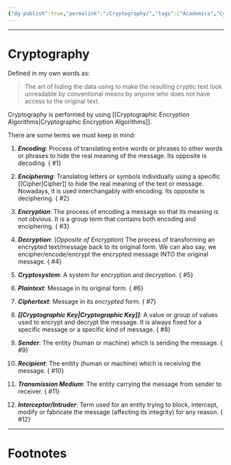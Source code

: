 ```yaml
---
{"dg-publish":true,"permalink":"/Cryptography/","tags":["Academics","CyberSec"]}
---
```



---
# Cryptography
Defined in my own words as:
> The art of hiding the data using to make the resulting cryptic text look unreadable by conventional means by anyone who does not have access to the original text.

Cryptography is performed by using [[Cryptographic Encryption Algorithms\|Cryptographic Encryption Algorithms]].

There are some terms we must keep in mind:
1. ***Encoding***: Process of translating entire words or phrases to other words or phrases to hide the real meaning of the message. Its opposite is decoding.
{ #1}

2. ***Enciphering***: Translating letters or symbols individually using a specific [[Cipher\|Cipher]] to hide the real meaning of the text or message. Nowadays, it is used interchangably with encoding. Its opposite is deciphering.
{ #2}

3. ***Encryption***: The process of encoding a message so that its meaning is not obvious. It is a group term that contains both encoding and enciphering.
{ #3}

4. ***Decryption***: (*Opposite of Encryption*) The process of transforming an encrypted text/message back to its original form. We can also say, we encipher/encode/encrypt the encrypted message INTO the original message.
{ #4}

5. ***Cryptosystem***: A system for encryption and decryption.
{ #5}

6. ***Plaintext***: Message in its original form.
{ #6}

7. ***Ciphertext***: Message in its *encrypted* form.
{ #7}

8. ***[[Cryptographic Key\|Cryptographic Key]]***: A value or group of values used to encrypt and decrypt the message. It is always fixed for a specific message or a specific kind of message.
{ #8}

9. ***Sender***: The entity (human or machine) which is sending the message.
{ #9}

10. ***Recipient***: The enitity (human or machine) which is receiving the message.
{ #10}

11. ***Transmission Medium***: The entity carrying the message from sender to receiver.
{ #11}

12. ***Interceptor/Intruder***: Term used for an entity trying to block, intercept, modify or fabricate the message (affecting its integrity) for any reason.
{ #12}


---
# Footnotes